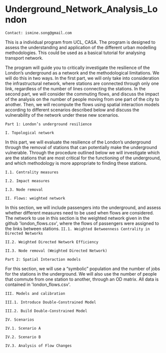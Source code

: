 # Underground_Network_Analysis_London

`Contact: ismine.song@gmail.com`

This is a individual program from UCL, CASA. The program is designed to assess the understanding and application of the different urban modelling methodologies. This could be used as a basical tutorial for analysing transport network.

The program will guide you to critically investigate the resilience of the London’s underground as a network and the methodological limitations. We will do this in two ways. In the first part, we will only take into consideration the infrastructural network, where stations are connected through only one link, regardless of the number of lines connecting the stations. In the second part, we will consider the commuting flows, and discuss the impact of the analysis on the number of people moving from one part of the city to another. Then, we will recompute the flows using spatial interaction models according to different scenarios described below and discuss the vulnerability of the network under these new scenarios.


`Part 1: London’s underground resilience`

`I. Topological network`

In this part, we will evaluate the resilience of the London’s underground through the removal of stations that can potentially make the underground vulnerable. Through the procedure outlined below we will investigate which are the stations that are most critical for the functioning of the underground, and which methodology is more appropriate to finding these stations.

`I.1. Centrality measures`

`I.2. Impact measures`

`I.3. Node removal`



`II. Flows: weighted network`

In this section, we will include passengers into the underground, and assess whether different measures need to be used when flows are considered. The network to use in this section is the weighted network given in the github 'london_flows.csv', where the flows of passengers were assigned to the links between stations.
`II.1. Weighted Betweenness Centrality in Directed Networks`

`II.2. Weighted Directed Network Efficiency`

`II.3. Node removal (Weighted Directed Network)`



`Part 2: Spatial Interaction models`

For this section, we will use a “symbolic” population and the number of jobs for the stations in the underground. We will also use the number of people that commute from one station to another, through an OD matrix. All data is contained in 'london_flows.csv'.


`III. Models and calibration`

`III.1. Introduce Double-Constrained Model`

`III.2. Build Double-Constrained Model`



`IV. Scenarios`

`IV.1. Scenario A`

`IV.2. Scenario B`

`IV.3. Analysis of Flow Changes`





